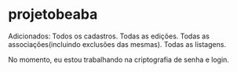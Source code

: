 # projetobeaba

Adicionados:
Todos os cadastros.
Todas as edições.
Todas as associações(incluindo exclusões das mesmas).
Todas as listagens.

No momento, eu estou trabalhando na criptografia de senha e login.
